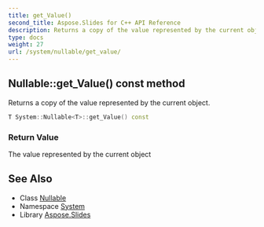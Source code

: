 ```yaml
---
title: get_Value()
second_title: Aspose.Slides for C++ API Reference
description: Returns a copy of the value represented by the current object.
type: docs
weight: 27
url: /system/nullable/get_value/
---
```

## Nullable::get_Value() const method


Returns a copy of the value represented by the current object.

```cpp
T System::Nullable<T>::get_Value() const
```


### Return Value

The value represented by the current object

## See Also

* Class [Nullable](../)
* Namespace [System](../../)
* Library [Aspose.Slides](../../../)